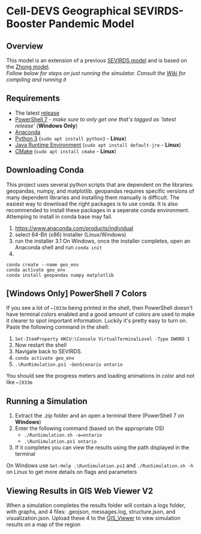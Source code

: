 Cell-DEVS Geographical SEVIRDS-Booster Pandemic Model
===
Overview
----
This model is an extension of a previous [SEVIRDS model](https://github.com/SimulationEverywhere-Models/Geography-Based-SEIRDS-Vaccinated) and
is based on the [Zhong model](https://www.ncbi.nlm.nih.gov/pmc/articles/PMC7088542/pdf/11430_2009_Article_44.pdf).
<br>_Follow below for steps on just running the simulator. Consult the [Wiki](https://github.com/SimulationEverywhere-Models/Geography-Based-SEIRDS-Vaccinated/wiki) for compiling and running it_

Requirements
---
* The latest [release](https://github.com/SimulationEverywhere-Models/Geography-Based-SEIRDS-Vaccinated/releases)
* [PowerShell 7](https://github.com/PowerShell/PowerShell/releases) - _make sure to only get one that's tagged as 'latest release'_ (**Windows Only**)  
* [Anaconda](#downloading-conda)
* [Python 3](https://www.python.org/downloads/) (`sudo apt install python3` - **Linux**)
* [Java Runtime Environment](https://www.oracle.com/java/technologies/javase-downloads.html) (`sudo apt install default-jre` - **Linux**)
* [CMake](https://cmake.org/download/) (`sudo apt install cmake` - **Linux**)

Downloading Conda
---
This project uses several python scripts that are dependent on the libraries: geopandas, numpy, and matplotlib. geopandas requires specific versions of many dependent libraries and installing them manually is difficult. The easiest way to download the right packages is to use conda. It is also recommended to install these packages in a seperate conda environment. Attemping to install in conda base may fail.
1. https://www.anaconda.com/products/individual
2. select 64-Bit (x86) Installer (Linux/Windows)
3. run the installer
   3.1 On Windows, once the installer completes, open an Anaconda shell and run `conda init`
4.
~~~ 
conda create --name geo_env
conda activate geo_env
conda install geopandas numpy matplotlib
~~~

[Windows Only] PowerShell 7 Colors
---
If you see a lot of `←[033m` being printed in the shell, then PowerShell doesn't have terminal colors enabled and a good amount of colors are used to make it clearer to spot important information. Luckily it's pretty easy to turn on. Paste the following command in the shell:
1. ```Set-ItemProperty HKCU:\Console VirtualTerminalLevel -Type DWORD 1```
2. Now restart the shell
3. Navigate back to SEVIRDS.
4. `conda activate geo_env`
5. `.\RunRimulation.ps1 -GenScenario ontario`

You should see the progress meters and loading animations in color and not like `←[033m`

Running a Simulation
----
1. Extract the .zip folder and an open a terminal there (PowerShell 7 on **Windows**)
3. Enter the following command (based on the appropriate OS)
   * `./RunSimulation.sh -a=ontario`
   * `.\RunSimulation.ps1 ontario`
4. If it completes you can view the results using the path displayed in the terminal
  
On Windows use `Get-Help .\RunSimulation.ps1` and `./RunSimulation.sh -h` on Linux to get more details on flags and parameters

Viewing Results in GIS Web Viewer V2
---
When a simulation completes the results folder will contain a logs folder, with graphs, and 4 files: .geojson, messages.log, structure.json, and visualization.json. Upload these 4 to the  [GIS_Viewer](http://206.12.94.204:8080/arslab-web/1.3/app-gis-v2/index.html) to view simulation results on a map of the region
